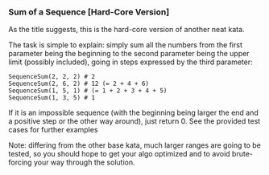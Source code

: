 ### Sum of a Sequence [Hard-Core Version]

As the title suggests, this is the hard-core version of another neat kata.

The task is simple to explain: simply sum all the numbers from the first parameter being the beginning to the second parameter being the upper limit (possibly included), going in steps expressed by the third parameter:
```
SequenceSum(2, 2, 2) # 2
SequenceSum(2, 6, 2) # 12 (= 2 + 4 + 6)
SequenceSum(1, 5, 1) # (= 1 + 2 + 3 + 4 + 5)
SequenceSum(1, 3, 5) # 1
```
If it is an impossible sequence (with the beginning being larger the end and a positive step or the other way around), just return 0. See the provided test cases for further examples 

Note: differing from the other base kata, much larger ranges are going to be tested, so you should hope to get your algo optimized and to avoid brute-forcing your way through the solution.

